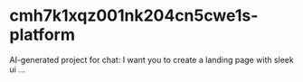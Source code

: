# cmh7k1xqz001nk204cn5cwe1s-platform
AI-generated project for chat: I want you to create a landing page with sleek ui ...
